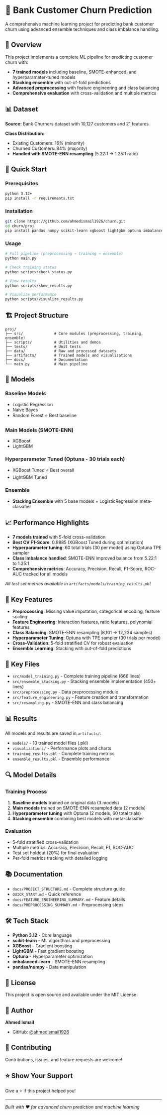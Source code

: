 # 🏦 Bank Customer Churn Prediction

A comprehensive machine learning project for predicting bank customer churn using advanced ensemble techniques and class imbalance handling.

## 🎯 Overview

This project implements a complete ML pipeline for predicting customer churn with:
- **7 trained models** including baseline, SMOTE-enhanced, and hyperparameter-tuned models
- **Stacking ensemble** with out-of-fold predictions
- **Advanced preprocessing** with feature engineering and class balancing
- **Comprehensive evaluation** with cross-validation and multiple metrics

## 📊 Dataset

**Source:** Bank Churners dataset with 10,127 customers and 21 features

**Class Distribution:**
- Existing Customers: 16% (minority)
- Churned Customers: 84% (majority)
- **Handled with SMOTE-ENN resampling** (5.22:1 → 1.25:1 ratio)

## 🚀 Quick Start

### Prerequisites
```bash
python 3.12+
pip install -r requirements.txt
```

### Installation
```bash
git clone https://github.com/ahmedismail1926/churn.git
cd churn/proj
pip install pandas numpy scikit-learn xgboost lightgbm optuna imbalanced-learn
```

### Usage
```bash
# Full pipeline (preprocessing → training → ensemble)
python main.py

# Check training status
python scripts/check_status.py

# View results
python scripts/show_results.py

# Visualize performance
python scripts/visualize_results.py
```

## 🏗️ Project Structure

```
proj/
├── src/              # Core modules (preprocessing, training, ensemble)
├── scripts/          # Utilities and demos
├── tests/            # Unit tests
├── data/             # Raw and processed datasets
├── artifacts/        # Trained models and visualizations
├── docs/             # Documentation
└── main.py           # Main pipeline
```

## 🤖 Models

### Baseline Models
- Logistic Regression
- Naive Bayes
- Random Forest ⭐ Best baseline

### Main Models (SMOTE-ENN)
- XGBoost
- LightGBM

### Hyperparameter Tuned (Optuna - 30 trials each)
- XGBoost Tuned ⭐ Best overall
- LightGBM Tuned

### Ensemble
- **Stacking Ensemble** with 5 base models + LogisticRegression meta-classifier

## 📈 Performance Highlights

- **7 models trained** with 5-fold cross-validation
- **Best CV F1-Score**: 0.9885 (XGBoost Tuned during optimization)
- **Hyperparameter tuning**: 60 total trials (30 per model) using Optuna TPE sampler
- **Class imbalance handled**: SMOTE-ENN improved balance from 5.22:1 to 1.25:1
- **Comprehensive metrics**: Accuracy, Precision, Recall, F1-Score, ROC-AUC tracked for all models

*All test set metrics available in `artifacts/models/training_results.pkl`*

## 🔧 Key Features

- **Preprocessing**: Missing value imputation, categorical encoding, feature scaling
- **Feature Engineering**: Interaction features, ratio features, polynomial features
- **Class Balancing**: SMOTE-ENN resampling (8,101 → 12,234 samples)
- **Hyperparameter Tuning**: Optuna with TPE sampler (30 trials per model)
- **Cross-Validation**: 5-fold stratified CV for robust evaluation
- **Ensemble Learning**: Stacking with out-of-fold predictions

## 📁 Key Files

- `src/model_training.py` - Complete training pipeline (666 lines)
- `src/ensemble_stacking.py` - Stacking ensemble implementation (450+ lines)
- `src/preprocessing.py` - Data preprocessing module
- `src/feature_engineering.py` - Feature creation and transformation
- `src/resampling.py` - SMOTE-ENN and class balancing

## 📊 Results

All models and results are saved in `artifacts/`:
- `models/` - 10 trained model files (.pkl)
- `visualizations/` - Performance plots and charts
- `training_results.pkl` - Complete training metrics
- `ensemble_results.pkl` - Ensemble performance

## 🔍 Model Details

### Training Process
1. **Baseline models** trained on original data (3 models)
2. **Main models** trained on SMOTE-ENN resampled data (2 models)
3. **Hyperparameter tuning** with Optuna (2 models, 60 total trials)
4. **Stacking ensemble** combining best models with meta-classifier

### Evaluation
- 5-fold stratified cross-validation
- Multiple metrics: Accuracy, Precision, Recall, F1, ROC-AUC
- Test set holdout (20%) for final evaluation
- Per-fold metrics tracking with detailed logging

## 📚 Documentation

- `docs/PROJECT_STRUCTURE.md` - Complete structure guide
- `QUICK_START.md` - Quick reference
- `docs/FEATURE_ENGINEERING_SUMMARY.md` - Feature details
- `docs/PREPROCESSING_SUMMARY.md` - Preprocessing steps

## 🛠️ Tech Stack

- **Python 3.12** - Core language
- **scikit-learn** - ML algorithms and preprocessing
- **XGBoost** - Gradient boosting
- **LightGBM** - Fast gradient boosting
- **Optuna** - Hyperparameter optimization
- **imbalanced-learn** - SMOTE-ENN resampling
- **pandas/numpy** - Data manipulation

## 📝 License

This project is open source and available under the MIT License.

## 👤 Author

**Ahmed Ismail**
- GitHub: [@ahmedismail1926](https://github.com/ahmedismail1926)

## 🤝 Contributing

Contributions, issues, and feature requests are welcome!

## ⭐ Show Your Support

Give a ⭐️ if this project helped you!

---

*Built with ❤️ for advanced churn prediction and machine learning*
